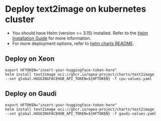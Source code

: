 # Deploy text2image on kubernetes cluster

- You should have Helm (version >= 3.15) installed. Refer to the [Helm Installation Guide](https://helm.sh/docs/intro/install/) for more information.
- For more deployment options, refer to [helm charts README](https://github.com/opea-project/GenAIInfra/tree/main/helm-charts#readme).

## Deploy on Xeon

```
export HFTOKEN="insert-your-huggingface-token-here"
helm install text2image oci://ghcr.io/opea-project/charts/text2image  --set global.HUGGINGFACEHUB_API_TOKEN=${HFTOKEN} -f cpu-values.yaml
```

## Deploy on Gaudi

```
export HFTOKEN="insert-your-huggingface-token-here"
helm install text2image oci://ghcr.io/opea-project/charts/text2image  --set global.HUGGINGFACEHUB_API_TOKEN=${HFTOKEN} -f gaudi-values.yaml
```

